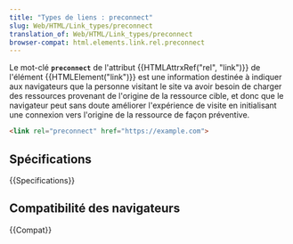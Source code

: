 ```yaml
---
title: "Types de liens : preconnect"
slug: Web/HTML/Link_types/preconnect
translation_of: Web/HTML/Link_types/preconnect
browser-compat: html.elements.link.rel.preconnect
---
```


Le mot-clé **`preconnect`** de l'attribut {{HTMLAttrxRef("rel", "link")}} de l'élément {{HTMLElement("link")}} est une information destinée à indiquer aux navigateurs que la personne visitant le site va avoir besoin de charger des ressources provenant de l'origine de la ressource cible, et donc que le navigateur peut sans doute améliorer l'expérience de visite en initialisant une connexion vers l'origine de la ressource de façon préventive.

```html
<link rel="preconnect" href="https://example.com">
```

## Spécifications

{{Specifications}}

## Compatibilité des navigateurs

{{Compat}}

